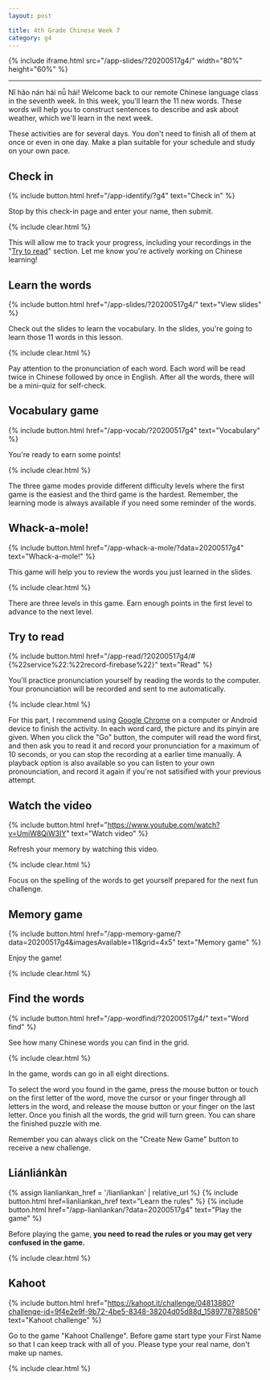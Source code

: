 ```yaml
---
layout: post

title: 4th Grade Chinese Week 7
category: g4
---
```


{% include iframe.html src="/app-slides/?20200517g4/" width="80%" height="60%" %}

---

Nǐ hǎo nán hái nǚ hái! Welcome back to our remote Chinese language class in the seventh week. In this week, you'll learn the 11 new words. These words will help you to construct sentences to describe and ask about weather, which we'll learn in the next week.

These activities are for several days. You don't need to finish all of them at once or even in one day. Make a plan suitable for your schedule and study on your own pace.

## Check in

{% include button.html href="/app-identify/?g4" text="Check in" %}

Stop by this check-in page and enter your name, then submit.

{% include clear.html %}

This will allow me to track your progress, including your recordings in the "[Try to read](#try-to-read)" section. Let me know you're actively working on Chinese learning!

## Learn the words

{% include button.html href="/app-slides/?20200517g4/" text="View slides" %}

Check out the slides to learn the vocabulary. In the slides, you're going to learn those 11 words in this lesson.

{% include clear.html %}

Pay attention to the pronunciation of each word. Each word will be read twice in Chinese followed by once in English. After all the words, there will be a mini-quiz for self-check.

## Vocabulary game

{% include button.html href="/app-vocab/?20200517g4" text="Vocabulary" %}

You're ready to earn some points!

{% include clear.html %}

The three game modes provide different difficulty levels where the first game is the easiest and the third game is the hardest. Remember, the learning mode is always available if you need some reminder of the words.

## Whack-a-mole!

{% include button.html href="/app-whack-a-mole/?data=20200517g4" text="Whack-a-mole!" %}

This game will help you to review the words you just learned in the slides.

{% include clear.html %}

There are three levels in this game. Earn enough points in the first level to advance to the next level.

## Try to read

{% include button.html href="/app-read/?20200517g4/#{%22service%22:%22record-firebase%22}" text="Read" %}

You'll practice pronunciation yourself by reading the words to the computer. Your pronunciation will be recorded and sent to me automatically.

{% include clear.html %}

For this part, I recommend using [Google Chrome][chrome] on a computer or Android device to finish the activity. In each word card, the picture and its pinyin are given. When you click the "Go" button, the computer will read the word first, and then ask you to read it and record your pronunciation for a maximum of 10 seconds, or you can stop the recording at a earlier time manually. A playback option is also available so you can listen to your own pronounciation, and record it again if you're not satisified with your previous attempt.

## Watch the video

{% include button.html href="https://www.youtube.com/watch?v=UmiW8QiW3IY" text="Watch video" %}

Refresh your memory by watching this video.

{% include clear.html %}

Focus on the spelling of the words to get yourself prepared for the next fun challenge.

## Memory game

{% include button.html href="/app-memory-game/?data=20200517g4&imagesAvailable=11&grid=4x5" text="Memory game" %}

Enjoy the game!

{% include clear.html %}

## Find the words

{% include button.html href="/app-wordfind/?20200517g4/" text="Word find" %}

See how many Chinese words you can find in the grid.

{% include clear.html %}

In the game, words can go in all eight directions.

To select the word you found in the game, press the mouse button or touch on the first letter of the word, move the cursor or your finger through all letters in the word, and release the mouse button or your finger on the last letter. Once you finish all the words, the grid will turn green. You can share the finished puzzle with me.

Remember you can always click on the "Create New Game" button to receive a new challenge.

## Liánliánkàn

{% assign lianliankan_href = '/lianliankan' | relative_url %}
{% include button.html href=lianliankan_href text="Learn the rules" %} {% include button.html href="/app-lianliankan/?data=20200517g4" text="Play the game" %}

Before playing the game, **you need to read the rules or you may get very confused in the game.**

{% include clear.html %}

## Kahoot

{% include button.html href="https://kahoot.it/challenge/04813880?challenge-id=9f4e2e9f-9b72-4be5-8348-38204d05d88d_1589778788506" text="Kahoot challenge" %}

Go to the game "Kahoot Challenge". Before game start type your First Name so that I can keep track with all of you. Please type your real name, don't make up names.

{% include clear.html %}

[chrome]: https://www.google.com/intl/en/chrome/
